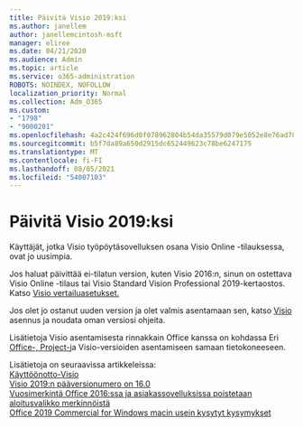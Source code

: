 ```yaml
---
title: Päivitä Visio 2019:ksi
ms.author: janellem
author: janellemcintosh-msft
manager: eliree
ms.date: 04/21/2020
ms.audience: Admin
ms.topic: article
ms.service: o365-administration
ROBOTS: NOINDEX, NOFOLLOW
localization_priority: Normal
ms.collection: Adm_O365
ms.custom:
- "1798"
- "9000201"
ms.openlocfilehash: 4a2c424f696d0f078962804b54da35579d079e5052e8e76ad7803b093e0f6d7e
ms.sourcegitcommit: b5f7da89a650d2915dc652449623c78be6247175
ms.translationtype: MT
ms.contentlocale: fi-FI
ms.lasthandoff: 08/05/2021
ms.locfileid: "54007103"
---
```

# <a name="upgrade-to-visio-2019"></a>Päivitä Visio 2019:ksi

Käyttäjät, jotka Visio työpöytäsovelluksen osana Visio Online -tilauksessa, ovat jo uusimpia. 

Jos haluat päivittää ei-tilatun version, kuten Visio 2016:n, sinun on ostettava Visio Online -tilaus tai Visio Standard Vision Professional 2019-kertaostos. Katso [Visio vertailuasetukset.](https://products.office.com/visio/microsoft-visio-plans-and-pricing-compare-visio-options)

Jos olet jo ostanut uuden version ja olet valmis asentamaan sen, katso [Visio](https://support.office.com/article/f98f21e3-aa02-4827-9167-ddab5b025710?wt.mc_id=OfficeAdm_ClientDIA_Alchemy1798) asennus ja noudata oman versiosi ohjeita. 

Lisätietoja Visio asentamisesta rinnakkain Office kanssa on kohdassa Eri [Office-, Project-](https://docs.microsoft.com/deployoffice/install-different-office-visio-and-project-versions-on-the-same-computer)ja Visio-versioiden asentamiseen samaan tietokoneeseen.

Lisätietoja on seuraavissa artikkeleissa:<br>
[Käyttöönotto-Visio](https://docs.microsoft.com/deployoffice/deployment-guide-for-visio)<br>
[Visio 2019:n pääversionumero on 16.0](https://docs.microsoft.com/deployoffice/office2019/overview#whats-stayed-the-same-in-office-2019)<br>
[Vuosimerkintä Office 2016:ssa ja asiakassovelluksissa poistetaan aloitusvalikko merkinnöistä](https://support.office.com/article/8fe5e052-76d2-49de-af30-2e84ed3da907?wt.mc_id=OfficeAdm_ClientDIA_Alchemy1798)<br>
[Office 2019 Commercial for Windows macin usein kysytyt kysymykset](https://support.microsoft.com/help/4133312) 
